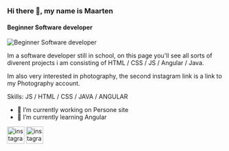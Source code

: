### Hi there 👋, my name is Maarten
#### Beginner Software developer
![Beginner Software developer](https://i.imgur.com/L3mywuG.jpeg)

Im a software developer still in school, on this page you'll see all sorts of diverent projects i am consisting of HTML / CSS / JS / Angular / Java.

Im also very interested in photography, the second instagram link is a link to my Photography account.

Skills: JS / HTML / CSS / JAVA / ANGULAR

- 🔭 I’m currently working on Persone site 
- 🌱 I’m currently learning Angular 


[<img src='https://cdn.jsdelivr.net/npm/simple-icons@3.0.1/icons/instagram.svg' alt='instagram' height='40'>](https://www.instagram.com/_maarten.t/)  [<img src='https://cdn.jsdelivr.net/npm/simple-icons@3.0.1/icons/instagram.svg' alt='instagram' height='40'>](https://www.instagram.com/north_scape/)  
